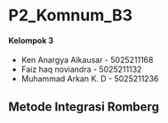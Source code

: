 # P2_Komnum_B3

#### Kelompok 3
* Ken Anargya Alkausar - 5025211168
* Faiz haq noviandra - 5025211132
* Muhammad Arkan K. D - 5025211236

## Metode Integrasi Romberg
